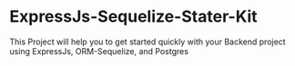 # ExpressJs-Sequelize-Stater-Kit
This Project will help you to get started quickly with your Backend project using ExpressJs, ORM-Sequelize, and Postgres 
